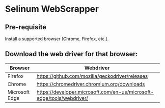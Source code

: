 # Selinum WebScrapper

## Pre-requisite
Install a supported browser (Chrome, Firefox, etc.).

Download the web driver for that browser:
--------------------
|Browser |Webdriver |
--- | --- |
|Firefox |https://github.com/mozilla/geckodriver/releases|
|Chrome |https://chromedriver.chromium.org/downloads|
|Microsoft Edge |https://developer.microsoft.com/en-us/microsoft-edge/tools/webdriver/|
